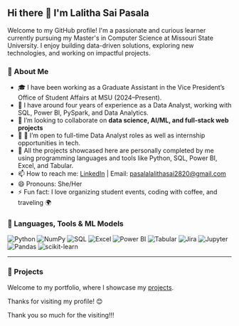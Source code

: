 ## Hi there 👋 I'm Lalitha Sai Pasala

Welcome to my GitHub profile! I'm a passionate and curious learner currently pursuing my Master's in Computer Science at Missouri State University. I enjoy building data-driven solutions, exploring new technologies, and working on impactful projects.

### 🚀 About Me

-  🎓 I have been working as a Graduate Assistant in the Vice President’s Office of Student Affairs at MSU (2024–Present).
- 🌱 I have around four years of experience as a Data Analyst, working with SQL, Power BI, PySpark, and Data Analytics.
- 👯 I’m looking to collaborate on **data science, AI/ML, and full-stack web projects**
- 🤝 💼 I’m open to full-time Data Analyst roles as well as internship opportunities in tech.
- 🔧 All the projects showcased here are personally completed by me using programming languages and tools like Python, SQL, Power BI, Excel, and Tabular.
- 📫 How to reach me: [LinkedIn](https://www.linkedin.com/in/lalitha-sai-pasala-717a9631b?utm_source=share&utm_campaign=share_via&utm_content=profile&utm_medium=ios_app) | Email: pasalalalithasai2820@gmail.com
- 😄 Pronouns: She/Her
- ⚡ Fun fact: I love organizing student events, coding with coffee, and traveling 🌍


### 🧰 Languages, Tools & ML Models

![Python](https://img.shields.io/badge/-Python-3776AB?logo=python&logoColor=white)
![NumPy](https://img.shields.io/badge/-NumPy-013243?logo=numpy&logoColor=white)
![SQL](https://img.shields.io/badge/-SQL-003B57?logo=sqlite&logoColor=white)
![Excel](https://img.shields.io/badge/-Excel-217346?logo=microsoft-excel&logoColor=white)
![Power BI](https://img.shields.io/badge/-PowerBI-F2C811?logo=powerbi&logoColor=black)
![Tabular](https://img.shields.io/badge/-Tabular-3C3C3C?logo=data&logoColor=white)
![Jira](https://img.shields.io/badge/-Jira-0052CC?logo=jira&logoColor=white)
![Jupyter](https://img.shields.io/badge/-Jupyter-F37626?logo=jupyter&logoColor=white)
![Pandas](https://img.shields.io/badge/-Pandas-150458?logo=pandas&logoColor=white)
![scikit-learn](https://img.shields.io/badge/-Scikit--Learn-F7931E?logo=scikit-learn&logoColor=black)

---

### 📌 Projects
Welcome to my portfolio, where I showcase my [projects](https://github.com/lalithasaipasala/data-analytics-projects).


Thanks for visiting my profile! 😊

Thank you so much for the visiting!!!
